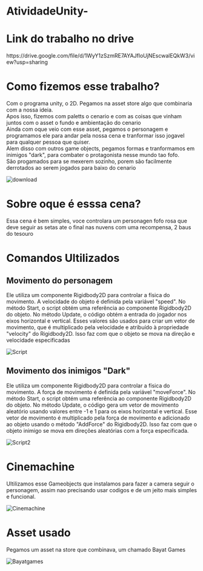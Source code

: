 # AtividadeUnity-
<h1>Link do trabalho no drive</h1> 
https://drive.google.com/file/d/1WyY1zSzmRE7AYAJfloUjNEscwalEQkW3/view?usp=sharing<br>
<H1>Como fizemos esse trabalho?</H1>
Com o programa unity, o 2D.  Pegamos na asset store algo que combinaria com a nossa ideia.<br>
Apos isso, fizemos com paletts o cenario e com as coisas que vinham juntos com o asset o fundo e ambientação do cenario<br>
Ainda com oque veio com esse asset,  pegamos o personagem e programamos ele para andar pela nossa cena e tranformar isso jogavel<br> 
para qualquer pessoa que quiser.<br>
Alem disso com outros game objects, pegamos formas e tranformamos em inimigos "dark", para combater o protagonista nesse mundo tao fofo.<br> 
São progamados para se mexerem sozinho, porem são facilmente derrotados ao serem jogados para baixo do cenario

![download](https://github.com/Nickolas-Garciaa/AtividadeUnity-/assets/128262640/08975ea0-6ea3-4212-a934-f1d37bab14f4)


<h1>Sobre oque é esssa cena?</h1>
Essa cena  é bem simples, voce controlara um personagen fofo rosa que deve seguir as setas ate o final nas nuvens com uma recompensa, 2 baus do tesouro<br>
<h1>Comandos Ultilizados</h1>
<h2>Movimento do personagem</h2>
Ele utiliza um componente Rigidbody2D para controlar a física do movimento. A velocidade do objeto é definida pela variável "speed". No método Start, o script obtém uma referência ao componente Rigidbody2D do objeto. No método Update, o código obtém a entrada do jogador nos eixos horizontal e vertical. Esses valores são usados para criar um vetor de movimento, que é multiplicado pela velocidade e atribuído à propriedade "velocity" do Rigidbody2D. Isso faz com que o objeto se mova na direção e velocidade especificadas

![Script](https://github.com/Nickolas-Garciaa/AtividadeUnity-/assets/128262640/2706835c-c02f-4496-97dc-c0dfae687019)


<h2>Movimento dos inimigos "Dark"</h2>
Ele utiliza um componente Rigidbody2D para controlar a física do movimento. A força de movimento é definida pela variável "moveForce". No método Start, o script obtém uma referência ao componente Rigidbody2D do objeto. No método Update, o código gera um vetor de movimento aleatório usando valores entre -1 e 1 para os eixos horizontal e vertical. Esse vetor de movimento é multiplicado pela força de movimento e adicionado ao objeto usando o método "AddForce" do Rigidbody2D. Isso faz com que o objeto inimigo se mova em direções aleatórias com a força especificada.

![Script2](https://github.com/Nickolas-Garciaa/AtividadeUnity-/assets/128262640/d5943a6e-1ffc-476f-b619-fe26e3965eb3)

<h1>Cinemachine</h1>
Ultilizamos esse Gameobjects que instalamos para fazer a camera seguir o personagem, assim nao precisando usar codigos e de um jeito mais simples e funcional.

![Cinemachine](https://github.com/Nickolas-Garciaa/AtividadeUnity-/assets/128262640/de029af0-a567-41be-8f49-17680972b38b)

<H1>Asset usado</H1>
Pegamos um asset na store que combinava, um chamado Bayat Games 

![Bayatgames](https://github.com/Nickolas-Garciaa/AtividadeUnity-/assets/128262640/a3d25ca1-bb66-48c5-abd8-57396b3a083e)
